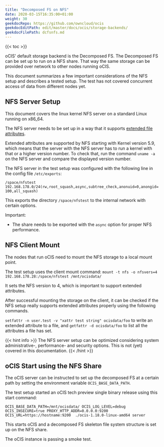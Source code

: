 ```yaml
---
title: "Decomposed FS on NFS"
date: 2020-03-15T16:35:00+01:00
weight: 30
geekdocRepo: https://github.com/owncloud/ocis
geekdocEditPath: edit/master/docs/ocis/storage-backends/
geekdocFilePath: dcfsnfs.md
---
```


{{< toc >}}

oCIS' default storage backend is the Decomposed FS. The Decomposed FS can be set up to run on a NFS share. That way the same storage can be provided over network to other nodes running oCIS.

This document summarizes a few important considerations of the NFS setup and describes a tested setup. The test has not covered concurrent access of data from different nodes yet.

## NFS Server Setup

This document covers the linux kernel NFS server on a standard Linux running on x86_64.

The NFS server needs to be set up in a way that it supports [extended file attributes](https://en.wikipedia.org/wiki/Extended_file_attributes).

Extended attributes are supported by NFS starting with Kernel version 5.9, which means that the server with the NFS server has to run a kernel with that or a higher version number. To check that, run the command `uname -a` on the NFS server and compare the displayed version number.

The NFS server in the test setup was configured with the following line in the config file `/etc/exports`:

`/space/nfstest  192.168.178.0/24(rw,root_squash,async,subtree_check,anonuid=0,anongid=100,all_squash)`

This exports the directory `/space/nfstest` to the internal network with certain options.

Important:

- The share needs to be exported with the `async` option for proper NFS performance.

## NFS Client Mount

The nodes that run oCIS need to mount the NFS storage to a local mount point.

The test setup uses the client mount command: `mount -t nfs -o nfsvers=4 192.168.178.28:/space/nfstest /mnt/ocisdata/`

It sets the NFS version to 4, which is important to support extended attributes.

After successful mounting the storage on the client, it can be checked if the NFS setup really supports extended attributes properly using the following commands.

`setfattr -n user.test -v "xattr test string" ocisdata/foo` to write an extended attribute to a file, and `getfattr -d ocisdata/foo` to list all the attributes a file has set.

{{< hint info >}}
The NFS server setup can be optimized considering system administrative-, performance- and security options. This is not (yet) covered in this documentation.
{{< /hint >}}

## oCIS Start using the NFS Share

The oCIS server can be instructed to set up the decomposed FS at a certain path by setting the environment variable `OCIS_BASE_DATA_PATH`.

The test setup started an oCIS tech preview single binary release using this start command:

```
OCIS_BASE_DATA_PATH=/mnt/ocisdata/ OCIS_LOG_LEVEL=debug OCIS_INSECURE=true PROXY_HTTP_ADDR=0.0.0.0:9200 OCIS_URL=https://hostname:9200  ./ocis-1.18.0-linux-amd64 server
```

This starts oCIS and a decomposed FS skeleton file system structure is set up on the NFS share.

The oCIS instance is passing a smoke test.


